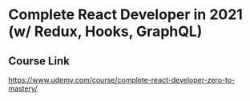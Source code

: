 # Complete React Developer in 2021 <br>(w/ Redux, Hooks, GraphQL)

## Course Link

https://www.udemy.com/course/complete-react-developer-zero-to-mastery/
